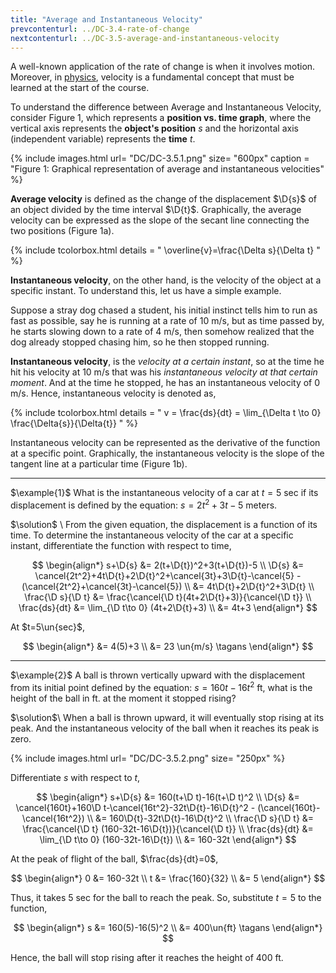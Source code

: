 ```yaml
---
title: "Average and Instantaneous Velocity"
prevcontenturl: ../DC-3.4-rate-of-change
nextcontenturl: ../DC-3.5-average-and-instantaneous-velocity
---
```



A well-known application of the rate of change is when it involves motion. Moreover, in [physics](../../physics-I/3.2-speed-and-velocity), velocity is a fundamental concept that must be learned at the start of the course. 

To understand the difference between Average and Instantaneous Velocity, consider Figure 1, which represents a **position vs. time graph**, where the vertical axis represents the **object's position** $s$ and the horizontal axis (independent variable) represents the **time** $t$. 

{% include images.html 
    url= "DC/DC-3.5.1.png" 
    size= "600px"
	caption = "Figure 1: Graphical representation of average and instantaneous velocities"
%}


**Average velocity** is defined as the change of the displacement $\D{s}$ of an object divided by the time interval $\D{t}$. Graphically, the average velocity can be expressed as the slope of the secant line connecting the two positions (Figure 1a). 


{% include tcolorbox.html
 	details = "
	 	\overline{v}=\frac{\Delta s}{\Delta t}
	"
%}

**Instantaneous velocity**, on the other hand, is the velocity of the object at a specific instant. To understand this, let us have a simple example.

Suppose a stray dog chased a student, his initial instinct tells him to run as fast as possible, say he is running at a rate of 10 m/s, but as time passed by, he starts slowing down to a rate of 4 m/s, then somehow realized that the dog already stopped chasing him, so he then stopped running. 

**Instantaneous velocity**, is the *velocity at a certain instant*, so at the time he hit his velocity at 10 m/s that was his *instantaneous velocity at that certain moment*. And at the time he stopped, he has an instantaneous velocity of 0 m/s. Hence, instantaneous velocity is denoted as,

{% include tcolorbox.html
 details = "
 	v = \frac{ds}{dt} = \lim_{\Delta t \to 0} \frac{\Delta{s}}{\Delta{t}}
 "
%}


Instantaneous velocity can be represented as the derivative of the function at a specific point. Graphically, the instantaneous velocity is the slope of the tangent line at a particular time (Figure 1b).









---
$\example{1}$
What is the instantaneous velocity of a car at $t= 5$ sec if its displacement is defined by the equation: $s=2t^2+3t-5$ meters.

$\solution$ \\
From the given equation, the displacement is a function of its time. To determine the instantaneous velocity of the car at a specific instant, differentiate the function with respect to time,

$$
\begin{align*}
	s+\D{s} &= 2(t+\D{t})^2+3(t+\D{t})-5 \\
	\D{s} &= \cancel{2t^2}+4t\D{t}+2\D{t}^2+\cancel{3t}+3\D{t}-\cancel{5} - (\cancel{2t^2}+\cancel{3t}-\cancel{5}) \\
	&= 4t\D{t}+2\D{t}^2+3\D{t} \\
	\frac{\D s}{\D t} &= \frac{\cancel{\D t}(4t+2\D{t}+3)}{\cancel{\D t}} \\
	\frac{ds}{dt} &= \lim_{\D t\to 0} (4t+2\D{t}+3) \\
	&= 4t+3
\end{align*}
$$

At $t=5\un{sec}$,

$$
\begin{align*}
	&= 4(5)+3 \\
	&= 23 \un{m/s}		\tagans
\end{align*}
$$




---
$\example{2}$
A ball is thrown vertically upward with the displacement from its initial point defined by the equation: $s=160t-16t^2$ ft, what is the height of the ball in ft. at the moment it stopped rising?

$\solution$\\
When a ball is thrown upward, it will eventually stop rising at its peak. And the instantaneous velocity of the ball when it reaches its peak is zero.

{% include images.html 
    url= "DC/DC-3.5.2.png" 
    size= "250px"
%}

Differentiate $s$ with respect to $t$,

$$
\begin{align*}
	s+\D{s} &= 160(t+\D t)-16(t+\D t)^2 \\
	\D{s} &= \cancel{160t}+160\D t-\cancel{16t^2}-32t\D{t}-16\D{t}^2 - (\cancel{160t}-\cancel{16t^2}) \\
	&= 160\D{t}-32t\D{t}-16\D{t}^2 \\
	\frac{\D s}{\D t} &= \frac{\cancel{\D t} (160-32t-16\D{t})}{\cancel{\D t}} \\
	\frac{ds}{dt} &= \lim_{\D t\to 0} (160-32t-16\D{t}) \\
	&= 160-32t
\end{align*}
$$

At the peak of flight of the ball, $\frac{ds}{dt}=0$,

$$
\begin{align*}
	0 &= 160-32t \\
	t &= \frac{160}{32} \\
	&= 5
\end{align*}
$$

Thus, it takes 5 sec for the ball to reach the peak. So, substitute $t=5$ to the function,

$$
\begin{align*}
	s &= 160(5)-16(5)^2 \\
	&= 400\un{ft} 		\tagans
\end{align*}
$$


Hence, the ball will stop rising after it reaches the height of 400 ft.